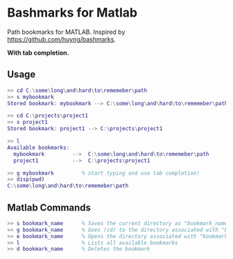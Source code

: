 # Bashmarks for Matlab
Path bookmarks for MATLAB. Inspired by https://github.com/huyng/bashmarks.

**With tab completion.** 

## Usage
```matlab
>> cd C:\some\long\and\hard\to\rememeber\path
>> s mybookmark
Stored bookmark: mybookmark --> C:\some\long\and\hard\to\rememeber\path

>> cd C:\projects\project1
>> s project1
Stored bookmark: project1 --> C:\projects\project1

>> l
Available bookmarks:
  mybookmark         -->  C:\some\long\and\hard\to\rememeber\path
  project1           -->  C:\projects\project1

>> g mybookmark         % start typing and use tab completion!
>> disp(pwd)
C:\some\long\and\hard\to\rememeber\path

```

## Matlab Commands
```matlab
>> s bookmark_name      % Saves the current directory as "bookmark_name"
>> g bookmark_name      % Goes (cd) to the directory associated with "bookmark_name"
>> e bookmark_name      % Opens the directory associated with "bookmark_name" in the file explorer (Windows only)
>> l                    % Lists all available bookmarks
>> d bookmark_name      % Deletes the bookmark 
```
